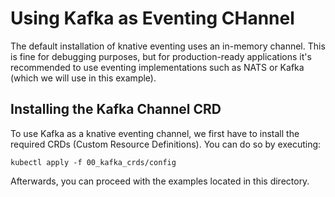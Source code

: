 # Using Kafka as Eventing CHannel

The default installation of knative eventing uses an in-memory channel. This is fine for debugging purposes, but for production-ready applications it's recommended to use eventing implementations such as NATS or Kafka (which we will use in this example).

## Installing the Kafka Channel CRD

To use Kafka as a knative eventing channel, we first have to install the required CRDs (Custom Resource Definitions). You can do so by executing:

```
kubectl apply -f 00_kafka_crds/config
```

Afterwards, you can proceed with the examples located in this directory.